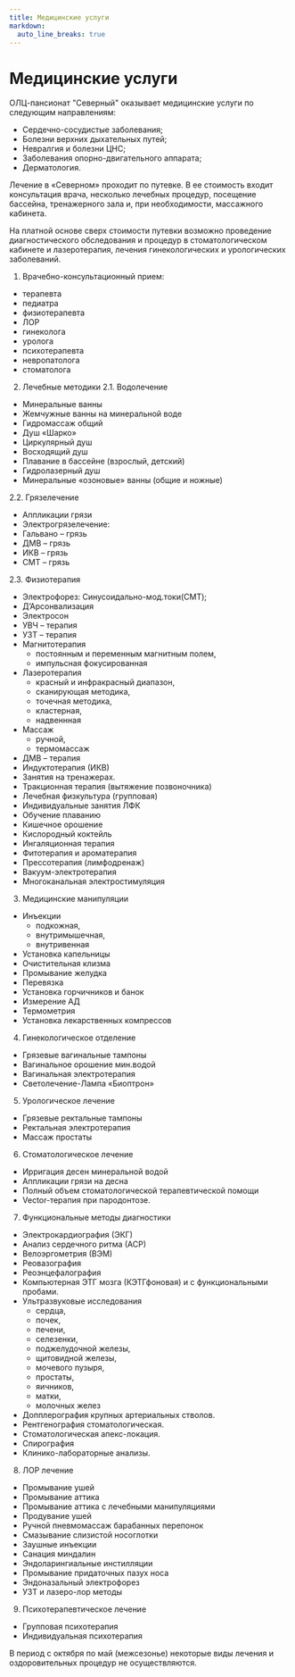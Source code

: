 ```yaml
---
title: Медицинские услуги
markdown:
  auto_line_breaks: true
---
```


# Медицинские услуги

ОЛЦ-пансионат "Северный" оказывает медицинские услуги по следующим направлениям:

- Сердечно-сосудистые заболевания;
- Болезни верхних дыхательных путей;
- Невралгия и болезни ЦНС;
- Заболевания опорно-двигательного аппарата;
- Дерматология.

Лечение в «Северном» проходит по путевке. В ее стоимость входит консультация врача, несколько лечебных процедур, посещение бассейна, тренажерного зала и, при необходимости, массажного кабинета.

На платной основе сверх стоимости путевки возможно проведение диагностического обследования и процедур в стоматологическом кабинете и лазеротерапия, лечения гинекологических и урологических заболеваний.

<script>
//скрипт для сворачивания-разворачивания медицинских услуг
$(function(){
    $('.medical-services p').on('click', function(){
        $(this).next().stop(true).slideToggle(0);
    });
});
</script>

<div class="medical-services" markdown="1">

1. <p markdown="1">Врачебно-консультационный прием:</p>
  - терапевта
  - педиатра
  - физиотерапевта
  - ЛОР
  - гинеколога
  - уролога
  - психотерапевта
  - невропатолога
  - стоматолога
2. Лечебные методики
  2.1. Водолечение
  - Минеральные ванны
  - Жемчужные ванны на минеральной воде
  - Гидромассаж общий
  - Душ «Шарко»
  - Циркулярный душ
  - Восходящий душ
  - Плавание в бассейне (взрослый, детский)
  - Гидролазерный душ
  - Минеральные «озоновые» ванны (общие и ножные)

  2.2. Грязелечение
  - Аппликации грязи
  - Электрогрязелечение:
  - Гальвано – грязь
  - ДМВ – грязь
  - ИКВ – грязь
  - СМТ – грязь

  2.3. Физиотерапия
  - Электрофорез: Синусоидально-мод.токи(СМТ);
  - Д’Арсонвализация
  - Электросон
  - УВЧ – терапия
  - УЗТ – терапия
  - Магнитотерапия
      - постоянным и переменным магнитным полем,
      - импульсная фокусированная
  - Лазеротерапия
      - красный и инфракрасный диапазон,
      - сканирующая методика,
      - точечная методика,
      - кластерная,
      - надвеннная
  - Массаж
      - ручной,
      - термомассаж
  - ДМВ – терапия
  - Индуктотерапия (ИКВ)
  - Занятия на тренажерах.
  - Тракционная терапия (вытяжение позвоночника)
  - Лечебная физкультура (групповая)
  - Индивидуальные занятия ЛФК
  - Обучение плаванию
  - Кишечное орошение
  - Кислородный коктейль
  - Ингаляционная терапия
  - Фитотерапия и ароматерапия
  - Прессотерапия (лимфодренаж)
  - Вакуум-электротерапия
  - Многоканальная электростимуляция

3. Медицинские манипуляции
  - Инъекции
      - подкожная,
      - внутримышечная,
      - внутривенная
  - Установка капельницы
  - Очистительная клизма
  - Промывание желудка
  - Перевязка
  - Установка горчичников и банок
  - Измерение АД
  - Термометрия
  - Установка лекарственных компрессов

4. Гинекологическое отделение
  - Грязевые вагинальные тампоны
  - Вагинальное орошение мин.водой
  - Вагинальная электротерапия
  - Светолечение-Лампа «Биоптрон»

5. Урологическое лечение
  - Грязевые ректальные тампоны
  - Ректальная электротерапия
  - Массаж простаты

6. Стоматологическое лечение
  - Ирригация десен минеральной водой
  - Аппликации грязи на десна
  - Полный объем стоматологической терапевтической помощи
  - Vector-терапия при пародонтозе.

7. Функциональные методы диагностики
  - Электрокардиография (ЭКГ)
  - Анализ сердечного ритма (АСР)
  - Велоэргометрия (ВЭМ)
  - Реовазография
  - Реоэнцефалография
  - Компьютерная ЭТГ мозга (КЭТГфоновая) и с функциональными пробами.
  - Ультразвуковые исследования
      - сердца,
      - почек,
      - печени,
      - селезенки,
      - поджелудочной железы,
      - щитовидной железы,
      - мочевого пузыря,
      - простаты,
      - яичников,
      - матки,
      - молочных желез
  - Допплерография крупных артериальных стволов.
  - Рентгенография стоматологическая.
  - Стоматологическая апекс-локация.
  - Спирография
  - Клинико-лабораторные анализы.

8. ЛОР лечение
  - Промывание ушей
  - Промывание аттика
  - Промывание аттика с лечебными манипуляциями
  - Продувание ушей
  - Ручной пневмомассаж барабанных перепонок
  - Смазывание слизистой носоглотки
  - Заушные инъекции
  - Санация миндалин
  - Эндоларингиальные инстилляции
  - Промывание придаточных пазух носа
  - Эндоназальный электрофорез
  - УЗТ и лазеро-лор методы

9. <p markdown="1">Психотерапевтическое лечение
  - Групповая психотерапия
  - Индивидуальная психотерапия</p>

В период с октября по май (межсезонье) некоторые виды лечения и оздоровительных процедур не осуществляются.

</div>
